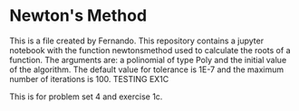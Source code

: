 # Newton's Method

This is a file created by Fernando. This repository contains a jupyter notebook with the function newtonsmethod used to calculate the roots of a function. The arguments are: a polinomial of type Poly and the initial value of the algorithm. The default value for tolerance is 1E-7 and the maximum number of iterations is 100. TESTING EX1C 


This is for problem set 4 and exercise 1c. 
